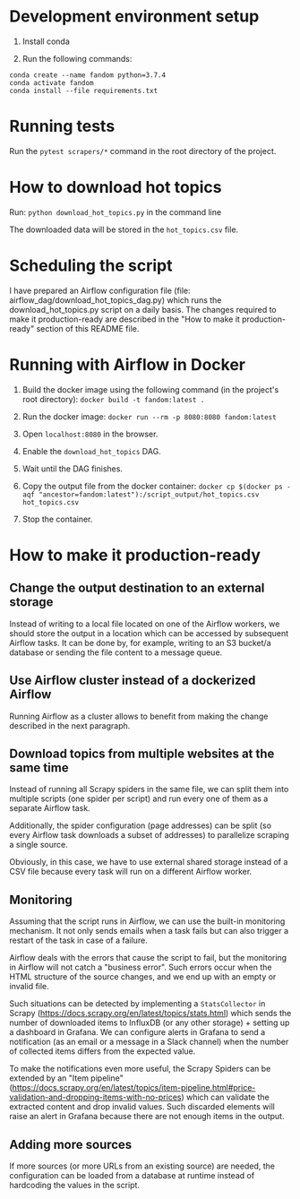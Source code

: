 # Development environment setup

1. Install conda

2. Run the following commands:

```
conda create --name fandom python=3.7.4
conda activate fandom
conda install --file requirements.txt
```

# Running tests

Run the `pytest scrapers/*` command in the root directory of the project.

# How to download hot topics

Run: `python download_hot_topics.py` in the command line

The downloaded data will be stored in the `hot_topics.csv` file.

# Scheduling the script

I have prepared an Airflow configuration file (file: airflow_dag/download_hot_topics_dag.py) which runs the download_hot_topics.py script on a daily basis. The changes required to make it production-ready are described in the "How to make it production-ready" section of this README file.

# Running with Airflow in Docker

1. Build the docker image using the following command (in the project's root directory): `docker build -t fandom:latest .`

2. Run the docker image: `docker run --rm -p 8080:8080 fandom:latest`

3. Open `localhost:8080` in the browser.

4. Enable the `download_hot_topics` DAG.

5. Wait until the DAG finishes.

6. Copy the output file from the docker container: `docker cp $(docker ps -aqf "ancestor=fandom:latest"):/script_output/hot_topics.csv hot_topics.csv`

7. Stop the container.

# How to make it production-ready

##  Change the output destination to an external storage

Instead of writing to a local file located on one of the Airflow workers, we should store the output in a location which can be accessed by subsequent Airflow tasks. It can be done by, for example, writing to an S3 bucket/a database or sending the file content to a message queue.

## Use Airflow cluster instead of a dockerized Airflow

Running Airflow as a cluster allows to benefit from making the change described in the next paragraph.

##  Download topics from multiple websites at the same time

Instead of running all Scrapy spiders in the same file, we can split them into multiple scripts (one spider per script) and run every one of them as a separate Airflow task.

Additionally, the spider configuration (page addresses) can be split (so every Airflow task downloads a subset of addresses) to parallelize scraping a single source.

Obviously, in this case, we have to use external shared storage instead of a CSV file because every task will run on a different Airflow worker.

## Monitoring

Assuming that the script runs in Airflow, we can use the built-in monitoring mechanism. It not only sends emails when a task fails but can also trigger a restart of the task in case of a failure. 

Airflow deals with the errors that cause the script to fail, but the monitoring in Airflow will not catch a "business error".
Such errors occur when the HTML structure of the source changes, and we end up with an empty or invalid file.

Such situations can be detected by implementing a `StatsCollector` in Scrapy (https://docs.scrapy.org/en/latest/topics/stats.html) which sends the number of downloaded items to InfluxDB (or any other storage) + setting up a dashboard in Grafana. We can configure alerts in Grafana to send a notification (as an email or a message in a Slack channel) when the number of collected items differs from the expected value.

To make the notifications even more useful, the Scrapy Spiders can be extended by an "Item pipeline" (https://docs.scrapy.org/en/latest/topics/item-pipeline.html#price-validation-and-dropping-items-with-no-prices) which can validate the extracted content and drop invalid values. Such discarded elements will raise an alert in Grafana because there are not enough items in the output.

## Adding more sources

If more sources (or more URLs from an existing source) are needed, the configuration can be loaded from a database at runtime instead of hardcoding the values in the script.